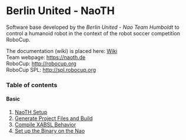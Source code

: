 # Berlin United - NaoTH
Software base developed by the *Berlin United - Nao Team Humboldt* to control a humanoid robot in the context of the robot soccer competition RoboCup. 

The documentation (wiki) is placed here: [Wiki](https://github.com/BerlinUnited/NaoTH/wiki)  
Team webpage: https://naoth.de   
RoboCup: http://robocup.org   
RoboCup SPL: http://spl.robocup.org   

### Table of contents

#### Basic ####
1. [NaoTH Setup](https://github.com/BerlinUnited/NaoTH/wiki/NaoTH-Setup)
2. [Generate Project Files and Build](https://github.com/BerlinUnited/NaoTH/wiki/Generate-Project-Files-and-Build)
3. [Compile XABSL Behavior](https://github.com/BerlinUnited/NaoTH/wiki/How-to-compile-XABSL-Behavior)
4. [Set up the Binary on the Nao](https://github.com/BerlinUnited/NaoTH/wiki/Setup-the-Binary-on-the-Nao)
